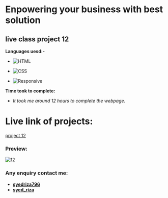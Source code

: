# Enpowering your business with best solution 

## live class project 12

**Languages uesd:-**

- ![HTML](https://img.shields.io/badge/-HTML5-orange)

- ![CSS](https://img.shields.io/badge/-CSS3-green)

- ![Responsive](https://img.shields.io/badge/-Responsive-yellow)

**Time took to complete:**

- *It took me around 12 hours to complete the webpage.*

# Live link of projects:
 [project 12]()

 ### Preview:


![12](https://user-images.githubusercontent.com/115790586/208295969-ca5520f2-403b-47e7-a576-3479fe4bad61.png)

 ### Any enquiry contact me:
 - **[syedriza796](https://www.instagram.com/)**
 - **[syed_riza](https://www.linkedin.com/in/syed-riza-815770246/)**
 





 